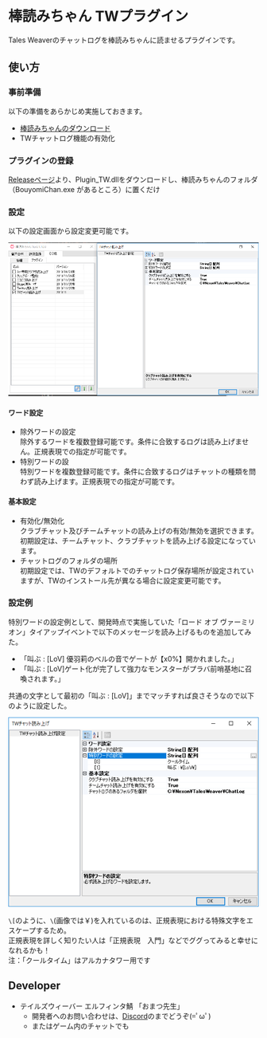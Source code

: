 # 棒読みちゃん TWプラグイン

Tales Weaverのチャットログを棒読みちゃんに読ませるプラグインです。

## 使い方

### 事前準備  

以下の準備をあらかじめ実施しておきます。

* [棒読みちゃんのダウンロード](http://chi.usamimi.info/Program/Application/BouyomiChan/)
* TWチャットログ機能の有効化

### プラグインの登録

[Releaseページ](https://github.com/omatztw/BouyomiChan_TW_Plugin/releases)より、Plugin_TW.dllをダウンロードし、棒読みちゃんのフォルダ（BouyomiChan.exe があるところ）に置くだけ

### 設定

以下の設定画面から設定変更可能です。

![設定画面](settings.png)

#### ワード設定

* 除外ワードの設定  
除外するワードを複数登録可能です。条件に合致するログは読み上げません。正規表現での指定が可能です。
* 特別ワードの設  
特別ワードを複数登録可能です。条件に合致するログはチャットの種類を問わず読み上げます。正規表現での指定が可能です。

#### 基本設定

* 有効化/無効化  
クラブチャット及びチームチャットの読み上げの有効/無効を選択できます。初期設定は、チームチャット、クラブチャットを読み上げる設定になっています。
* チャットログのフォルダの場所  
初期設定では、TWのデフォルトでのチャットログ保存場所が設定されていますが、TWのインストール先が異なる場合に設定変更可能です。

### 設定例

特別ワードの設定例として、開発時点で実施していた「ロード オブ ヴァーミリオン」タイアップイベントで以下のメッセージを読み上げるものを追加してみた。

* 「叫ぶ : [LoV] 優羽莉のベルの音でゲートが【x0%】開かれました。」
* 「叫ぶ : [LoV]ゲート化が完了して強力なモンスターがプラバ前哨基地に召喚されます。」

共通の文字として最初の「叫ぶ : [LoV]」までマッチすれば良さそうなので以下のように設定した。

![LoV例](settings_example.png)

`\[`のように、`\`(画像では￥)を入れているのは、正規表現における特殊文字をエスケープするため。  
正規表現を詳しく知りたい人は「正規表現　入門」などでググってみると幸せになれるかも！  
注：「クールタイム」はアルカナタワー用です


## Developer

* テイルズウィーバー エルフィンタ鯖 「おまつ先生」
    * 開発者へのお問い合わせは、[Discord](https://discord.gg/ksFC4rP)のまでどうぞ(=ﾟωﾟ)
    * またはゲーム内のチャットでも

